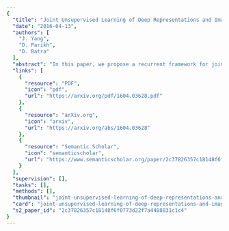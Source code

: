 ```yaml
---
{
  "title": "Joint Unsupervised Learning of Deep Representations and Image Clusters",
  "date": "2016-04-13",
  "authors": [
    "J. Yang",
    "D. Parikh",
    "D. Batra"
  ],
  "abstract": "In this paper, we propose a recurrent framework for joint unsupervised learning of deep representations and image clusters. In our framework, successive operations in a clustering algorithm are expressed as steps in a recurrent process, stacked on top of representations output by a Convolutional Neural Network (CNN). During training, image clusters and representations are updated jointly: image clustering is conducted in the forward pass, while representation learning in the backward pass. Our key idea behind this framework is that good representations are beneficial to image clustering and clustering results provide supervisory signals to representation learning. By integrating two processes into a single model with a unified weighted triplet loss function and optimizing it end-to-end, we can obtain not only more powerful representations, but also more precise image clusters. Extensive experiments show that our method outperforms the state of-the-art on image clustering across a variety of image datasets. Moreover, the learned representations generalize well when transferred to other tasks. The source code can be downloaded from https://github.com/ jwyang/joint-unsupervised-learning.",
  "links": [
    {
      "resource": "PDF",
      "icon": "pdf",
      "url": "https://arxiv.org/pdf/1604.03628.pdf"
    },
    {
      "resource": "arXiv.org",
      "icon": "arxiv",
      "url": "https://arxiv.org/abs/1604.03628"
    },
    {
      "resource": "Semantic Scholar",
      "icon": "semanticscholar",
      "url": "https://www.semanticscholar.org/paper/2c37826357c18148f6f0773d22f7a4488831c1c4"
    }
  ],
  "supervision": [],
  "tasks": [],
  "methods": [],
  "thumbnail": "joint-unsupervised-learning-of-deep-representations-and-image-clusters-thumb.jpg",
  "card": "joint-unsupervised-learning-of-deep-representations-and-image-clusters-card.jpg",
  "s2_paper_id": "2c37826357c18148f6f0773d22f7a4488831c1c4"
}
---
```


